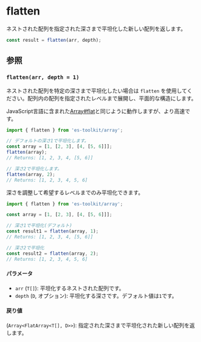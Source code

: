 # flatten

ネストされた配列を指定された深さまで平坦化した新しい配列を返します。

```typescript
const result = flatten(arr, depth);
```

## 参照

### `flatten(arr, depth = 1)`

ネストされた配列を特定の深さまで平坦化したい場合は `flatten` を使用してください。配列内の配列を指定されたレベルまで展開し、平面的な構造にします。

JavaScript言語に含まれた[Array#flat](https://developer.mozilla.org/en-US/docs/Web/JavaScript/Reference/Global_Objects/Array/flat)と同じように動作しますが、より高速です。

```typescript
import { flatten } from 'es-toolkit/array';

// デフォルトの深さ1で平坦化します。
const array = [1, [2, 3], [4, [5, 6]]];
flatten(array);
// Returns: [1, 2, 3, 4, [5, 6]]

// 深さ2で平坦化します。
flatten(array, 2);
// Returns: [1, 2, 3, 4, 5, 6]
```

深さを調整して希望するレベルまでのみ平坦化できます。

```typescript
import { flatten } from 'es-toolkit/array';

const array = [1, [2, 3], [4, [5, 6]]];

// 深さ1で平坦化(デフォルト)
const result1 = flatten(array, 1);
// Returns: [1, 2, 3, 4, [5, 6]]

// 深さ2で平坦化
const result2 = flatten(array, 2);
// Returns: [1, 2, 3, 4, 5, 6]
```

#### パラメータ

- `arr` (`T[]`): 平坦化するネストされた配列です。
- `depth` (`D`, オプション): 平坦化する深さです。デフォルト値は`1`です。

#### 戻り値

(`Array<FlatArray<T[], D>>`): 指定された深さまで平坦化された新しい配列を返します。
